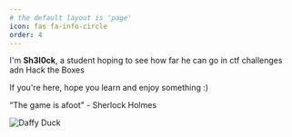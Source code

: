 ```yaml
---
# the default layout is 'page'
icon: fas fa-info-circle
order: 4
---
```




I'm **Sh3l0ck**, a student hoping to see how far he can go in ctf challenges adn Hack the Boxes

If you're here, hope you learn and enjoy something :)

“The game is afoot" - Sherlock Holmes



![Daffy Duck](https://tenor.com/bj2Bb.gif)